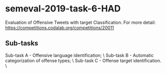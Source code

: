 # semeval-2019-task-6-HAD
Evaluation of Offensive Tweets with target Classification. For more detail: https://competitions.codalab.org/competitions/20011

## Sub-tasks

Sub-task A - Offensive language identification; \\
Sub-task B - Automatic categorization of offense types; \\
Sub-task C - Offense target identification.  \\
